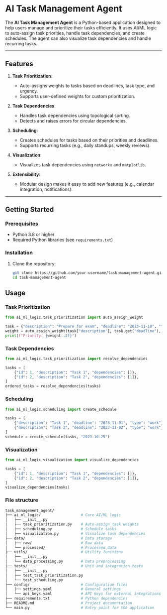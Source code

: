 # AI Task Management Agent

The **AI Task Management Agent** is a Python-based application designed to help users manage and prioritize their tasks efficiently. It uses AI/ML logic to auto-assign task priorities, handle task dependencies, and create schedules. The agent can also visualize task dependencies and handle recurring tasks.

---

## Features

1. **Task Prioritization**:
   - Auto-assigns weights to tasks based on deadlines, task type, and urgency.
   - Supports user-defined weights for custom prioritization.

2. **Task Dependencies**:
   - Handles task dependencies using topological sorting.
   - Detects and raises errors for circular dependencies.

3. **Scheduling**:
   - Creates schedules for tasks based on their priorities and deadlines.
   - Supports recurring tasks (e.g., daily standups, weekly reviews).

4. **Visualization**:
   - Visualizes task dependencies using `networkx` and `matplotlib`.

5. **Extensibility**:
   - Modular design makes it easy to add new features (e.g., calendar integration, notifications).

---

## Getting Started

### Prerequisites

- Python 3.8 or higher
- Required Python libraries (see `requirements.txt`)

### Installation

1. Clone the repository:
   ```bash
   git clone https://github.com/your-username/task-management-agent.git
   cd task-management-agent

## Usage

### Task Prioritization
```python
from ai_ml_logic.task_prioritization import auto_assign_weight

task = {"description": "Prepare for exam", "deadline": "2023-11-10", "type": "work"}
weight = auto_assign_weight(task["description"], task.get("deadline"), task.get("type"))
print(f"Priority: {weight:.2f}")
```
### Task Dependencies
```python
from ai_ml_logic.task_prioritization import resolve_dependencies

tasks = [
    {"id": 1, "description": "Task 1", "dependencies": []},
    {"id": 2, "description": "Task 2", "dependencies": [1]},
]
ordered_tasks = resolve_dependencies(tasks)
```
### Scheduling
```python
from ai_ml_logic.scheduling import create_schedule

tasks = [
    {"description": "Task 1", "deadline": "2023-11-01", "type": "work"},
    {"description": "Task 2", "deadline": "2023-11-02", "type": "work"},
]
schedule = create_schedule(tasks, "2023-10-25")
```
### Visualization
```python
from ai_ml_logic.visualization import visualize_dependencies

tasks = [
    {"id": 1, "description": "Task 1", "dependencies": []},
    {"id": 2, "description": "Task 2", "dependencies": [1]},
]
visualize_dependencies(tasks)
```
### File structure
```bash
task_management_agent/
├── ai_ml_logic/                  # Core AI/ML logic
│   ├── __init__.py
│   ├── task_prioritization.py    # Auto-assign task weights
│   ├── scheduling.py             # Schedule tasks
│   ├── visualization.py          # Visualize task dependencies
├── data/                         # Data storage
│   ├── raw/                      # Raw data
│   └── processed/                # Processed data
├── utils/                        # Utility functions
│   ├── __init__.py
│   └── data_processing.py        # Data preprocessing
├── tests/                        # Unit and integration tests
│   ├── __init__.py
│   ├── test_task_prioritization.py
│   └── test_scheduling.py
├── config/                       # Configuration files
│   ├── settings.yaml             # General settings
│   └── api_keys.yaml             # API keys for external integrations
├── requirements.txt              # Python dependencies
├── README.md                     # Project documentation
└── main.py                       # Entry point for the application
```